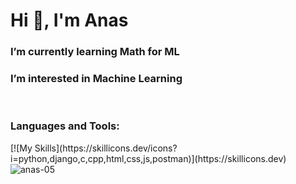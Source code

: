 

<!---
ANAS-05/ANAS-05 is a ✨ special ✨ repository because its `README.md` (this file) appears on your GitHub profile.
You can click the Preview link to take a look at your changes.
--->
<h1 align="left">Hi 👋, I'm Anas</h1>

<h3 align="left">I’m currently learning Math for ML</h3>
<h3 align="left">I’m interested in Machine Learning</h3>
<br>
<h3 align="left">Languages and Tools:</h3>
[![My Skills](https://skillicons.dev/icons?i=python,django,c,cpp,html,css,js,postman)](https://skillicons.dev)


<img align="center" src="https://github-readme-streak-stats.herokuapp.com/?user=anas-05&" alt="anas-05" />
